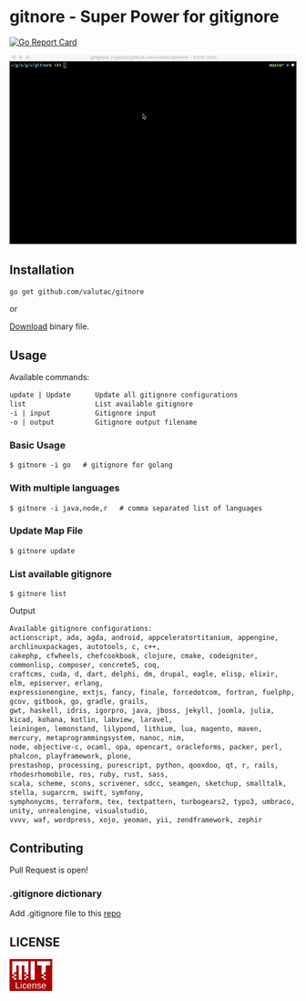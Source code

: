 # gitnore - Super Power for gitignore

[![Go Report Card](https://goreportcard.com/badge/github.com/valutac/gitnore)](https://goreportcard.com/report/github.com/valutac/gitnore)

![](screencast.gif)

## Installation

```
go get github.com/valutac/gitnore
```
or

[Download](https://github.com/valutac/gitnore/releases/tag/0.4.0) binary file.

## Usage

Available commands:

```
update | Update      Update all gitignore configurations
list                 List available gitignore
-i | input           Gitignore input
-o | output          Gitignore output filename
```

### Basic Usage

```
$ gitnore -i go   # gitignore for golang
```

### With multiple languages

```
$ gitnore -i java,node,r   # comma separated list of languages
```

### Update Map File

```
$ gitnore update
```

### List available gitignore

```
$ gitnore list
```

Output

```
Available gitignore configurations:
actionscript, ada, agda, android, appceleratortitanium, appengine, archlinuxpackages, autotools, c, c++,
cakephp, cfwheels, chefcookbook, clojure, cmake, codeigniter, commonlisp, composer, concrete5, coq,
craftcms, cuda, d, dart, delphi, dm, drupal, eagle, elisp, elixir, elm, episerver, erlang,
expressionengine, extjs, fancy, finale, forcedotcom, fortran, fuelphp, gcov, gitbook, go, gradle, grails,
gwt, haskell, idris, igorpro, java, jboss, jekyll, joomla, julia, kicad, kohana, kotlin, labview, laravel,
leiningen, lemonstand, lilypond, lithium, lua, magento, maven, mercury, metaprogrammingsystem, nanoc, nim,
node, objective-c, ocaml, opa, opencart, oracleforms, packer, perl, phalcon, playframework, plone,
prestashop, processing, purescript, python, qooxdoo, qt, r, rails, rhodesrhomobile, ros, ruby, rust, sass,
scala, scheme, scons, scrivener, sdcc, seamgen, sketchup, smalltalk, stella, sugarcrm, swift, symfony,
symphonycms, terraform, tex, textpattern, turbogears2, typo3, umbraco, unity, unrealengine, visualstudio,
vvvv, waf, wordpress, xojo, yeoman, yii, zendframework, zephir
```

## Contributing

Pull Request is open!

### .gitignore dictionary

Add .gitignore file to this [repo](https://github.com/valutac/gitnore/tree/master/config)

## LICENSE

<a href="LICENSE">
<img src="https://raw.githubusercontent.com/valutac/accent/master/mit.png" width="75"></img>
</a>


